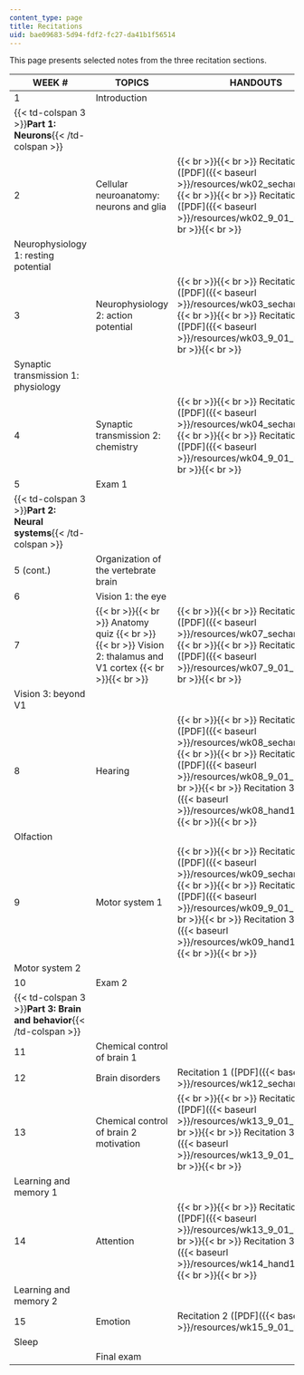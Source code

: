 ```yaml
---
content_type: page
title: Recitations
uid: bae09683-5d94-fdf2-fc27-da41b1f56514
---
```


This page presents selected notes from the three recitation sections.

| WEEK # | TOPICS | HANDOUTS |
| --- | --- | --- |
| 1 | Introduction | &nbsp; |
| {{< td-colspan 3 >}}**Part 1: Neurons**{{< /td-colspan >}} |||
| 2 | Cellular neuroanatomy: neurons and glia |  {{< br >}}{{< br >}} Recitation 1 ([PDF]({{< baseurl >}}/resources/wk02_sechand0910)) {{< br >}}{{< br >}} Recitation 2 ([PDF]({{< baseurl >}}/resources/wk02_9_01_r01)) {{< br >}}{{< br >}}  |
| Neurophysiology 1: resting potential |
| 3 | Neurophysiology 2: action potential |  {{< br >}}{{< br >}} Recitation 1 ([PDF]({{< baseurl >}}/resources/wk03_sechand0917)) {{< br >}}{{< br >}} Recitation 2 ([PDF]({{< baseurl >}}/resources/wk03_9_01_r02)) {{< br >}}{{< br >}}  |
| Synaptic transmission 1: physiology |
| 4 | Synaptic transmission 2: chemistry |  {{< br >}}{{< br >}} Recitation 1 ([PDF]({{< baseurl >}}/resources/wk04_sechand0924)) {{< br >}}{{< br >}} Recitation 2 ([PDF]({{< baseurl >}}/resources/wk04_9_01_r03)) {{< br >}}{{< br >}}  |
| 5 | Exam 1 | &nbsp; |
| {{< td-colspan 3 >}}**Part 2: Neural systems**{{< /td-colspan >}} |||
| 5 (cont.) | Organization of the vertebrate brain | &nbsp; |
| 6 | Vision 1: the eye | &nbsp; |
| 7 |  {{< br >}}{{< br >}} Anatomy quiz {{< br >}}{{< br >}} Vision 2: thalamus and V1 cortex {{< br >}}{{< br >}}  |  {{< br >}}{{< br >}} Recitation 1 ([PDF]({{< baseurl >}}/resources/wk07_sechand1015)) {{< br >}}{{< br >}} Recitation 2 ([PDF]({{< baseurl >}}/resources/wk07_9_01_r04)) {{< br >}}{{< br >}}  |
| Vision 3: beyond V1 |
| 8 | Hearing |  {{< br >}}{{< br >}} Recitation 1 ([PDF]({{< baseurl >}}/resources/wk08_sechand1022)) {{< br >}}{{< br >}} Recitation 2 ([PDF]({{< baseurl >}}/resources/wk08_9_01_r05)) {{< br >}}{{< br >}} Recitation 3 ([PDF]({{< baseurl >}}/resources/wk08_hand102407)) {{< br >}}{{< br >}}  |
| Olfaction |
| 9 | Motor system 1 |  {{< br >}}{{< br >}} Recitation 1 ([PDF]({{< baseurl >}}/resources/wk09_sechand1029)) {{< br >}}{{< br >}} Recitation 2 ([PDF]({{< baseurl >}}/resources/wk09_9_01_r06)) {{< br >}}{{< br >}} Recitation 3 ([PDF]({{< baseurl >}}/resources/wk09_hand103107)) {{< br >}}{{< br >}}  |
| Motor system 2 |
| 10 | Exam 2 | &nbsp; |
| {{< td-colspan 3 >}}**Part 3: Brain and behavior**{{< /td-colspan >}} |||
| 11 | Chemical control of brain 1 | &nbsp; |
| 12 | Brain disorders | Recitation 1 ([PDF]({{< baseurl >}}/resources/wk12_sechand1119)) |
| 13 | Chemical control of brain 2 motivation |  {{< br >}}{{< br >}} Recitation 2 ([PDF]({{< baseurl >}}/resources/wk13_9_01_r08)) {{< br >}}{{< br >}} Recitation 3 ([PDF]({{< baseurl >}}/resources/wk13_9_01_r08)) {{< br >}}{{< br >}}  |
| Learning and memory 1 |
| 14 | Attention |  {{< br >}}{{< br >}} Recitation 1 ([PDF]({{< baseurl >}}/resources/wk13_9_01_r08)) {{< br >}}{{< br >}} Recitation 3 ([PDF]({{< baseurl >}}/resources/wk14_hand120507)) {{< br >}}{{< br >}}  |
| Learning and memory 2 |
| 15 | Emotion | Recitation 2 ([PDF]({{< baseurl >}}/resources/wk15_9_01_r09)) |
| Sleep |
| &nbsp; | Final exam |